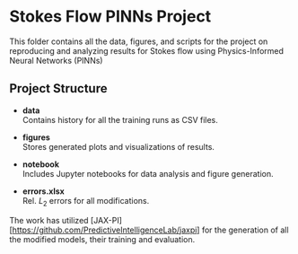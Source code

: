 # Stokes Flow PINNs Project

This folder contains all the data, figures, and scripts for the project on reproducing and analyzing results for Stokes flow using Physics-Informed Neural Networks (PINNs)

## Project Structure

- **data**  
  Contains history for all the training runs as CSV files.

- **figures**  
  Stores generated plots and visualizations of results.
  
- **notebook**  
  Includes Jupyter notebooks for data analysis and figure generation.

- **errors.xlsx**  
  Rel. $L_2$ errors for all modifications.
  
The work has utilized [JAX-PI][https://github.com/PredictiveIntelligenceLab/jaxpi] for the generation of all the modified models, their training and evaluation. 


